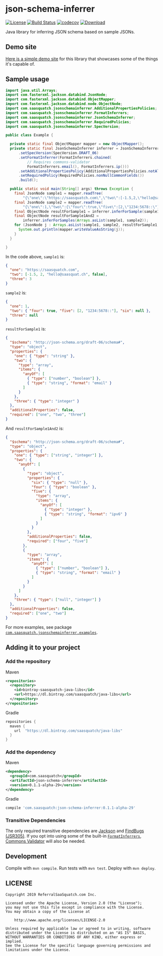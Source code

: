 # json-schema-inferrer

[![License](https://img.shields.io/badge/License-Apache%202.0-blue.svg)](https://opensource.org/licenses/Apache-2.0)
[![Build Status](https://travis-ci.org/saasquatch/json-schema-inferrer.svg?branch=master)](https://travis-ci.org/saasquatch/json-schema-inferrer)
[![codecov](https://codecov.io/gh/saasquatch/json-schema-inferrer/branch/master/graph/badge.svg)](https://codecov.io/gh/saasquatch/json-schema-inferrer)
[ ![Download](https://api.bintray.com/packages/saasquatch/java-libs/json-schema-inferrer/images/download.svg) ](https://bintray.com/saasquatch/java-libs/json-schema-inferrer/_latestVersion)

Java library for inferring JSON schema based on sample JSONs.

## Demo site

[Here is a simple demo site](http://json-schema-inferrer.herokuapp.com/) for this library that showcases some of the things it's capable of.

## Sample usage

```java
import java.util.Arrays;
import com.fasterxml.jackson.databind.JsonNode;
import com.fasterxml.jackson.databind.ObjectMapper;
import com.fasterxml.jackson.databind.node.ObjectNode;
import com.saasquatch.jsonschemainferrer.AdditionalPropertiesPolicies;
import com.saasquatch.jsonschemainferrer.FormatInferrers;
import com.saasquatch.jsonschemainferrer.JsonSchemaInferrer;
import com.saasquatch.jsonschemainferrer.RequiredPolicies;
import com.saasquatch.jsonschemainferrer.SpecVersion;

public class Example {

  private static final ObjectMapper mapper = new ObjectMapper();
  private static final JsonSchemaInferrer inferrer = JsonSchemaInferrer.newBuilder()
      .setSpecVersion(SpecVersion.DRAFT_06)
      .setFormatInferrer(FormatInferrers.chained(
          // Requires commons-validator
          FormatInferrers.email(), FormatInferrers.ip()))
      .setAdditionalPropertiesPolicy(AdditionalPropertiesPolicies.notAllowed())
      .setRequiredPolicy(RequiredPolicies.nonNullCommonFields())
      .build();

  public static void main(String[] args) throws Exception {
    final JsonNode sample1 = mapper.readTree(
        "{\"one\":\"https://saasquatch.com\",\"two\":[-1.5,2,\"hello@saasquat.ch\",false],\"three\":3}");
    final JsonNode sample2 = mapper.readTree(
        "{\"one\":1,\"two\":{\"four\":true,\"five\":[2,\"1234:5678::\"],\"six\":null},\"three\":null}");
    final ObjectNode resultForSample1 = inferrer.inferForSample(sample1);
    final ObjectNode resultForSample1And2 =
        inferrer.inferForSamples(Arrays.asList(sample1, sample2));
    for (JsonNode j : Arrays.asList(sample1, sample2, resultForSample1, resultForSample1And2)) {
      System.out.println(mapper.writeValueAsString(j));
    }
  }

}
```

In the code above, `sample1` is:

```json
{
  "one": "https://saasquatch.com",
  "two": [-1.5, 2, "hello@saasquat.ch", false],
  "three": 3
}
```

`sample2` is:

```json
{
  "one": 1,
  "two": { "four": true, "five": [2, "1234:5678::"], "six": null },
  "three": null
}
```

`resultForSample1` is:

```json
{
  "$schema": "http://json-schema.org/draft-06/schema#",
  "type": "object",
  "properties": {
    "one": { "type": "string" },
    "two": {
      "type": "array",
      "items": {
        "anyOf": [
          { "type": ["number", "boolean"] },
          { "type": "string", "format": "email" }
        ]
      }
    },
    "three": { "type": "integer" }
  },
  "additionalProperties": false,
  "required": ["one", "two", "three"]
}
```

And `resultForSample1And2` is:

```json
{
  "$schema": "http://json-schema.org/draft-06/schema#",
  "type": "object",
  "properties": {
    "one": { "type": ["string", "integer"] },
    "two": {
      "anyOf": [
        {
          "type": "object",
          "properties": {
            "six": { "type": "null" },
            "four": { "type": "boolean" },
            "five": {
              "type": "array",
              "items": {
                "anyOf": [
                  { "type": "integer" },
                  { "type": "string", "format": "ipv6" }
                ]
              }
            }
          },
          "additionalProperties": false,
          "required": ["four", "five"]
        },
        {
          "type": "array",
          "items": {
            "anyOf": [
              { "type": ["number", "boolean"] },
              { "type": "string", "format": "email" }
            ]
          }
        }
      ]
    },
    "three": { "type": ["null", "integer"] }
  },
  "additionalProperties": false,
  "required": ["one", "two"]
}
```

For more examples, see package [`com.saasquatch.jsonschemainferrer.examples`](https://github.com/saasquatch/json-schema-inferrer/tree/master/src/test/java/com/saasquatch/jsonschemainferrer/examples).

## Adding it to your project

### Add the repository

Maven

```xml
<repositories>
  <repository>
    <id>bintray-saasquatch-java-libs</id>
    <url>https://dl.bintray.com/saasquatch/java-libs</url>
  </repository>
</repositories>
```

Gradle

```gradle
repositories {
  maven {
    url  "https://dl.bintray.com/saasquatch/java-libs"
  }
}
```

### Add the dependency

Maven

```xml
<dependency>
  <groupId>com.saasquatch</groupId>
  <artifactId>json-schema-inferrer</artifactId>
  <version>0.1.1-alpha-29</version>
</dependency>
```

Gradle

```gradle
compile 'com.saasquatch:json-schema-inferrer:0.1.1-alpha-29'
```

### Transitive Dependencies

The only required transitive dependencies are [Jackson](https://github.com/FasterXML/jackson) and [FindBugs (JSR305)](http://findbugs.sourceforge.net/). If you opt into using some of the built-in [`FormatInferrers`](https://github.com/saasquatch/json-schema-inferrer/blob/master/src/main/java/com/saasquatch/jsonschemainferrer/FormatInferrers.java), [Commons Validator](https://commons.apache.org/proper/commons-validator/) will also be needed.

## Development

Compile with `mvn compile`. Run tests with `mvn test`. Deploy with `mvn deploy`.

## LICENSE

```
Copyright 2019 ReferralSaaSquatch.com Inc.

Licensed under the Apache License, Version 2.0 (the "License");
you may not use this file except in compliance with the License.
You may obtain a copy of the License at

    http://www.apache.org/licenses/LICENSE-2.0

Unless required by applicable law or agreed to in writing, software
distributed under the License is distributed on an "AS IS" BASIS,
WITHOUT WARRANTIES OR CONDITIONS OF ANY KIND, either express or implied.
See the License for the specific language governing permissions and
limitations under the License.
```
